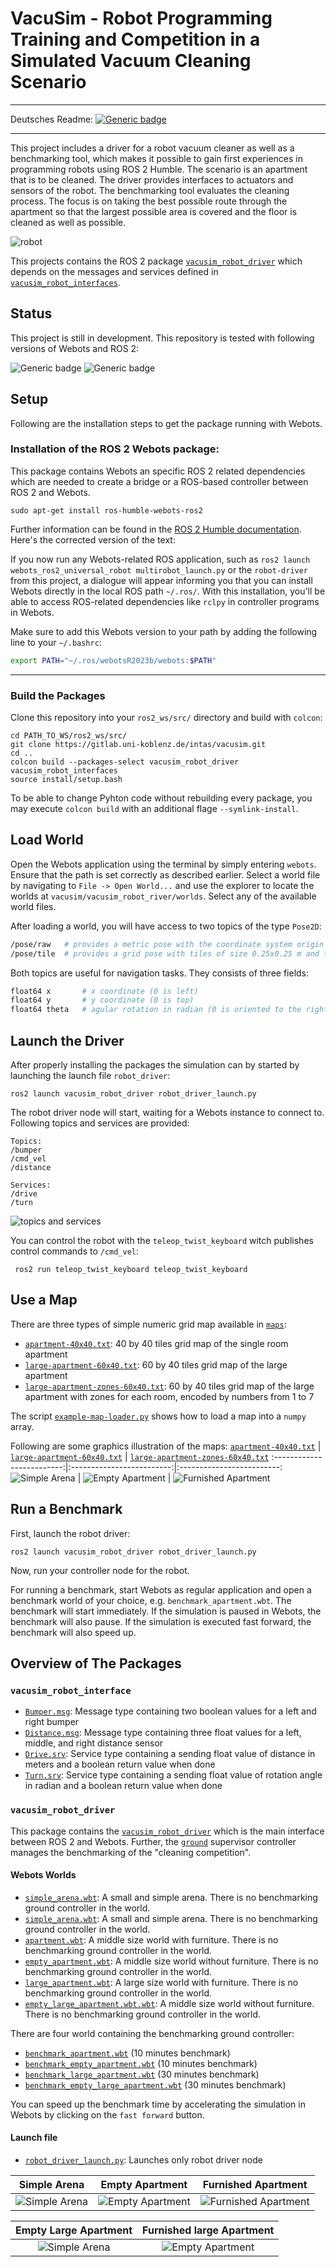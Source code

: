 # VacuSim - Robot Programming Training and Competition in a Simulated Vacuum Cleaning Scenario

---

Deutsches Readme: [![Generic badge](https://img.shields.io/badge/deutsch-blue.svg)](README-german.md)

---
This project includes a driver for a robot vacuum cleaner as well as a benchmarking tool, which makes it possible to gain first experiences in programming robots using ROS 2 Humble.
The scenario is an apartment that is to be cleaned.
The driver provides interfaces to actuators and sensors of the robot.
The benchmarking tool evaluates the cleaning process.
The focus is on taking the best possible route through the apartment so that the largest possible area is covered and the floor is cleaned as well as possible.

![robot](./.images/robot.png)


This projects contains the ROS 2 package [`vacusim_robot_driver`](./vacusim_robot_driver/) which depends on the messages and services defined in [`vacusim_robot_interfaces`](./vacusim_robot_interfaces/).

## Status
This project is still in development. This repository is tested with following versions of Webots and ROS 2:

![Generic badge](https://img.shields.io/badge/Webots-2023b-g.svg) ![Generic badge](https://img.shields.io/badge/ROS_2-Humble-g.svg)

## Setup
Following are the installation steps to get the package running with Webots.

### Installation of the ROS 2 Webots package:
This package contains Webots an specific ROS 2 related dependencies which are needed to create a bridge or a ROS-based controller between ROS 2 and Webots.
```
sudo apt-get install ros-humble-webots-ros2
```
Further information can be found in the [ROS 2 Humble documentation](https://docs.ros.org/en/humble/Tutorials/Advanced/Simulators/Webots/Installation-Ubuntu.html).
Here's the corrected version of the text:

If you now run any Webots-related ROS application, such as `ros2 launch webots_ros2_universal_robot multirobot_launch.py` or the `robot-driver` from this project, a dialogue will appear informing you that you can install Webots directly in the local ROS path `~/.ros/`. With this installation, you'll be able to access ROS-related dependencies like `rclpy` in controller programs in Webots. 

Make sure to add this Webots version to your path by adding the following line to your `~/.bashrc`:

```sh
export PATH="~/.ros/webotsR2023b/webots:$PATH"
```

---

### Build the Packages
Clone this repository into your `ros2_ws/src/` directory and build with `colcon`:
```
cd PATH_TO_WS/ros2_ws/src/
git clone https://gitlab.uni-koblenz.de/intas/vacusim.git
cd ..
colcon build --packages-select vacusim_robot_driver vacusim_robot_interfaces
source install/setup.bash
```
To be able to change Pyhton code without rebuilding every package, you may execute `colcon build` with an additional flage `--symlink-install`.

## Load World

Open the Webots application using the terminal by simply entering `webots`. Ensure that the path is set correctly as described earlier. Select a world file by navigating to `File -> Open World...` and use the explorer to locate the worlds at `vacusim/vacusim_robot_river/worlds`. Select any of the available world files.

After loading a world, you will have access to two topics of the type `Pose2D`:
```sh
/pose/raw   # provides a metric pose with the coordinate system origin in the top left corner of the world.
/pose/tile  # provides a grid pose with tiles of size 0.25x0.25 m and the coordinate system origin in the top left corner of the world.
```
Both topics are useful for navigation tasks. They consists of three fields:
```sh
float64 x       # x coordinate (0 is left)
float64 y       # y coordinate (0 is top)
float64 theta   # agular rotation in radian (0 is oriented to the right)
```

## Launch the Driver
After properly installing the packages the simulation can by started by launching the launch file `robot_driver`:
```
ros2 launch vacusim_robot_driver robot_driver_launch.py 
``` 
The robot driver node will start, waiting for a Webots instance to connect to. Following topics and services are provided:

```
Topics:
/bumper
/cmd_vel
/distance
```
```
Services:
/drive
/turn
```

![topics and services](./.images/relations.png)

You can control the robot with the `teleop_twist_keyboard` witch publishes control commands to `/cmd_vel`:

```
 ros2 run teleop_twist_keyboard teleop_twist_keyboard 
```

## Use a Map
There are three types of simple numeric grid map available in [`maps`](./maps):
- [`apartment-40x40.txt`](./maps/apartment-40x40.txt): 40 by 40 tiles grid map of the single room apartment
- [`large-apartment-60x40.txt`](./maps/large-apartment-60x40.txt): 60 by 40 tiles grid map of the large apartment
- [`large-apartment-zones-60x40.txt`](./maps/large-apartment-zones-60x40.txt): 60 by 40 tiles grid map of the large apartment with zones for each room, encoded by numbers from 1 to 7

The script [`example-map-loader.py`](./maps/example-map-loader.py) shows how to load a map into a `numpy` array.

Following are some graphics illustration of the maps:
[`apartment-40x40.txt`](./maps/apartment-40x40.txt)            |  [`large-apartment-60x40.txt`](./maps/large-apartment-60x40.txt)        |  [`large-apartment-zones-60x40.txt`](./maps/large-apartment-zones-60x40.txt)
:-------------------------:|:-------------------------:|:-------------------------:
![Simple Arena](./.images/small-map.png)  |  ![Empty Apartment](./.images/large-map.png) | ![Furnished Apartment](./.images/zonen.png)

## Run a Benchmark
First, launch the robot driver:
```
ros2 launch vacusim_robot_driver robot_driver_launch.py 
```
Now, run your controller node for the robot.

For running a benchmark, start Webots as regular application and open a benchmark world of your choice, e.g. `benchmark_apartment.wbt`.
The benchmark will start immediately.
If the simulation is paused in Webots, the benchmark will also pause.
If the simulation is executed fast forward, the benchmark will also speed up. 

## Overview of The Packages

### `vacusim_robot_interface`
- [`Bumper.msg`](./vacusim_robot_interfaces/msg/Bumper.msg): Message type containing two boolean values for a left and right bumper
- [`Distance.msg`](./vacusim_robot_interfaces/msg/Disntace.msg): Message type containing three float values for a left, middle, and right distance sensor
- [`Drive.srv`](./vacusim_robot_interfaces/srv/Drive.srv): Service type containing a sending float value of distance in meters and a boolean return value when done
- [`Turn.srv`](./vacusim_robot_interfaces/srv/Turn.srv): Service type containing a sending float value of rotation angle in radian and a boolean return value when done

### `vacusim_robot_driver`
This package contains the [`vacusim_robot_driver`](./vacusim_robot_driver/vacusim_robot_driver/vacusim_robot_driver.py) which is the main interface between ROS 2 and Webots. Further, the [`ground`](./vacusim_robot_driver/controllers/ground/) supervisor controller manages the benchmarking of the "cleaning competition".

#### Webots Worlds
- [`simple_arena.wbt`](./vacusim_robot_driver/worlds/simple_arena.wbt): A small and simple arena. There is no benchmarking ground controller in the world.
- [`simple_arena.wbt`](./vacusim_robot_driver/worlds/simple_arena.wbt): A small and simple arena. There is no benchmarking ground controller in the world.
- [`apartment.wbt`](./vacusim_robot_driver/worlds/apartment.wbt): A middle size world with furniture. There is no benchmarking ground controller in the world.
- [`empty_apartment.wbt`](./vacusim_robot_driver/worlds/empty_apartment.wbt): A middle size world without furniture. There is no benchmarking ground controller in the world.
- [`large_apartment.wbt`](./vacusim_robot_driver/worlds/large_apartment.wbt): A large size world with furniture. There is no benchmarking ground controller in the world.
- [`empty_large_apartment.wbt.wbt`](./vacusim_robot_driver/worlds/empty_large_apartment.wbt): A middle size world without furniture. There is no benchmarking ground controller in the world.

There are four world containing the benchmarking ground controller:
- [`benchmark_apartment.wbt`](./vacusim_robot_driver/worlds/benchmark_apartment.wbt) (10 minutes benchmark)
- [`benchmark_empty_apartment.wbt`](./vacusim_robot_driver/worlds/benchmark_empty_apartment.wbt) (10 minutes benchmark)
- [`benchmark_large_apartment.wbt`](./vacusim_robot_driver/worlds/benchmark_large_apartment.wbt) (30 minutes benchmark)
- [`benchmark_empty_large_apartment.wbt`](./vacusim_robot_driver/worlds/benchmark_empty_large_apartment.wbt) (30 minutes benchmark)

You can speed up the benchmark time by accelerating the simulation in Webots by clicking on the `fast forward` button. 

#### Launch file
- [`robot_driver_launch.py`](./vacusim_robot_driver/launch/robot_driver_launch.py): Launches only robot driver node


Simple Arena             |  Empty Apartment         |  Furnished Apartment 
:-------------------------:|:-------------------------:|:-------------------------:
![Simple Arena](./.images/simple-arena.png)  |  ![Empty Apartment](./.images/apartment-empty.png) | ![Furnished Apartment](./.images/apartment-furniture.png)


Empty Large Apartment           |  Furnished large Apartment          
:-------------------------:|:-------------------------:
![Simple Arena](./.images/empty-apartment.png)  |  ![Empty Apartment](./.images/full-apartment.png) 